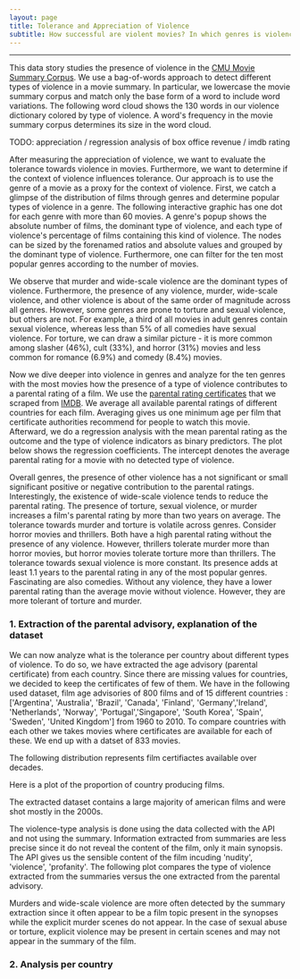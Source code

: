 ```yaml
---
layout: page
title: Tolerance and Appreciation of Violence
subtitle: How successful are violent movies? In which genres is violence more tolerated?
---
```

* * *

This data story studies the presence of violence in the [CMU Movie Summary Corpus](http://www.cs.cmu.edu/~ark/personas/). We use a bag-of-words approach to detect different types of violence in a movie summary. In particular, we lowercase the movie summary corpus and match only the base form of a word to include word variations. The following word cloud shows the 130 words in our violence dictionary colored by type of violence. A word's frequency in the movie summary corpus determines its size in the word cloud. 

<div class="flourish-embed" data-src="visualisation/12251430"><script src="https://public.flourish.studio/resources/embed.js"></script></div>

TODO: appreciation / regression analysis of box office revenue / imdb rating 

After measuring the appreciation of violence, we want to evaluate the tolerance towards violence in movies. Furthermore, we want to determine if the context of violence influences tolerance. Our approach is to use the genre of a movie as a proxy for the context of violence. First, we catch a glimpse of the distribution of films through genres and determine popular types of violence in a genre. The following interactive graphic has one dot for each genre with more than 60 movies. A genre's popup shows the absolute number of films, the dominant type of violence, and each type of violence's percentage of films containing this kind of violence. The nodes can be sized by the forenamed ratios and absolute values and grouped by the dominant type of violence. Furthermore, one can filter for the ten most popular genres according to the number of movies. 

<div class="flourish-embed flourish-survey" data-src="visualisation/12237943"><script src="https://public.flourish.studio/resources/embed.js"></script></div>

We observe that murder and wide-scale violence are the dominant types of violence. Furthermore, the presence of any violence, murder, wide-scale violence, and other violence is about of the same order of magnitude across all genres. However, some genres are prone to torture and sexual violence, but others are not. For example, a third of all movies in adult genres contain sexual violence, whereas less than 5% of all comedies have sexual violence. For torture, we can draw a similar picture - it is more common among slasher (46%), cult (33%), and horror (31%) movies and less common for romance (6.9%) and comedy (8.4%) movies. 

Now we dive deeper into violence in genres and analyze for the ten genres with the most movies how the presence of a type of violence contributes to a parental rating of a film. We use the [parental rating certificates](https://help.imdb.com/article/contribution/titles/certificates/GU757M8ZJ9ZPXB39?ref_=helpart_nav_27#) that we scraped from [IMDB](https://www.imdb.com). We average all available parental ratings of different countries for each film. Averaging gives us one minimum age per film that certificate authorities recommend for people to watch this movie. Afterward, we do a regression analysis with the mean parental rating as the outcome and the type of violence indicators as binary predictors. The plot below shows the regression coefficients. The intercept denotes the average parental rating for a movie with no detected type of violence. 

<div class="flourish-embed flourish-chart" data-src="visualisation/12239226"><script src="https://public.flourish.studio/resources/embed.js"></script></div>

Overall genres, the presence of other violence has a not significant or small significant positive or negative contribution to the parental ratings. Interestingly, the existence of wide-scale violence tends to reduce the parental rating. The presence of torture, sexual violence, or murder increases a film's parental rating by more than two years on average. The tolerance towards murder and torture is volatile across genres. Consider horror movies and thrillers. Both have a high parental rating without the presence of any violence. However, thrillers tolerate murder more than horror movies, but horror movies tolerate torture more than thrillers. The tolerance towards sexual violence is more constant. Its presence adds at least 1.1 years to the parental rating in any of the most popular genres.  Fascinating are also comedies. Without any violence, they have a lower parental rating than the average movie without violence. However, they are more tolerant of torture and murder. 

### 1. Extraction of the parental advisory, explanation of the dataset

We can now analyze what is the tolerance per country about different types of violence. To do so, we have extracted the age advisory (parental certificate) from each country. Since there are missing values for countries, we decided to keep the certificates of few of them. We have in the following used dataset, film age advisories of 800 films and of 15 different countries : ['Argentina', 'Australia', 'Brazil', 'Canada', 'Finland', 'Germany','Ireland', 'Netherlands', 'Norway', 'Portugal','Singapore', 'South Korea', 'Spain', 'Sweden', 'United Kingdom'] from 1960 to 2010. To compare countries with each other we takes movies where certificates are available for each of these. We end up with a datset of 833 movies.

The following distribution represents film certifiactes available over decades. 

<div class="flourish-embed flourish-chart" data-src="visualisation/12249745"><script src="https://public.flourish.studio/resources/embed.js"></script></div>


Here is a plot of the proportion of country producing films.

<div class="flourish-embed flourish-chart" data-src="visualisation/12248773"><script src="https://public.flourish.studio/resources/embed.js"></script></div>

The extracted dataset contains a large majority of american films and were shot mostly in the 2000s.


The violence-type analysis is done using the data collected with the API and not using the summary. Information extracted from summaries are less precise since it do not reveal the content of the film, only it main synopsis. The API gives us the sensible content of the film incuding 'nudity', 'violence', 'profanity'. The following plot compares the type of violence extracted from the summaries versus the one extracted from the parental advisory.

Murders and wide-scale violence are more often detected by the summary extraction since it often appear to be a film topic present in the synopses while the explicit murder scenes do not appear. In the case of sexual abuse or torture, explicit violence may be present in certain scenes and may not appear in the summary of the film. 

<div class="flourish-embed flourish-chart" data-src="visualisation/12249292"><script src="https://public.flourish.studio/resources/embed.js"></script></div>


### 2. Analysis per country
